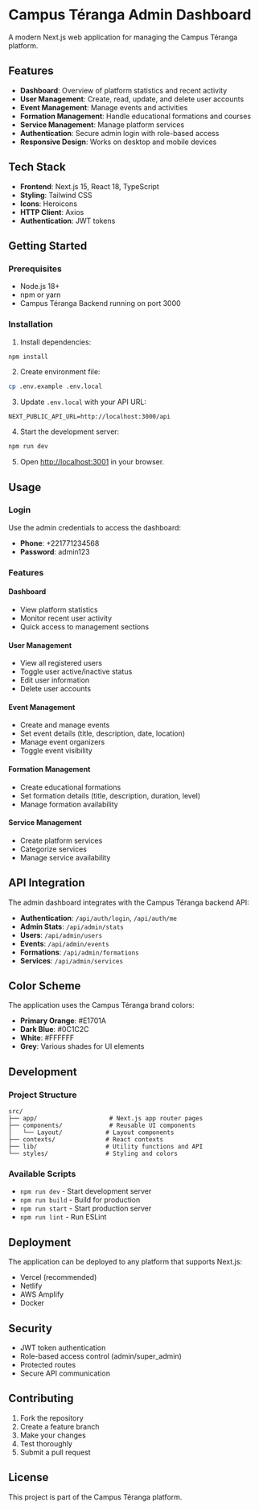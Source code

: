 # Campus Téranga Admin Dashboard

A modern Next.js web application for managing the Campus Téranga platform.

## Features

- **Dashboard**: Overview of platform statistics and recent activity
- **User Management**: Create, read, update, and delete user accounts
- **Event Management**: Manage events and activities
- **Formation Management**: Handle educational formations and courses
- **Service Management**: Manage platform services
- **Authentication**: Secure admin login with role-based access
- **Responsive Design**: Works on desktop and mobile devices

## Tech Stack

- **Frontend**: Next.js 15, React 18, TypeScript
- **Styling**: Tailwind CSS
- **Icons**: Heroicons
- **HTTP Client**: Axios
- **Authentication**: JWT tokens

## Getting Started

### Prerequisites

- Node.js 18+ 
- npm or yarn
- Campus Téranga Backend running on port 3000

### Installation

1. Install dependencies:
```bash
npm install
```

2. Create environment file:
```bash
cp .env.example .env.local
```

3. Update `.env.local` with your API URL:
```
NEXT_PUBLIC_API_URL=http://localhost:3000/api
```

4. Start the development server:
```bash
npm run dev
```

5. Open [http://localhost:3001](http://localhost:3001) in your browser.

## Usage

### Login

Use the admin credentials to access the dashboard:
- **Phone**: +221771234568
- **Password**: admin123

### Features

#### Dashboard
- View platform statistics
- Monitor recent user activity
- Quick access to management sections

#### User Management
- View all registered users
- Toggle user active/inactive status
- Edit user information
- Delete user accounts

#### Event Management
- Create and manage events
- Set event details (title, description, date, location)
- Manage event organizers
- Toggle event visibility

#### Formation Management
- Create educational formations
- Set formation details (title, description, duration, level)
- Manage formation availability

#### Service Management
- Create platform services
- Categorize services
- Manage service availability

## API Integration

The admin dashboard integrates with the Campus Téranga backend API:

- **Authentication**: `/api/auth/login`, `/api/auth/me`
- **Admin Stats**: `/api/admin/stats`
- **Users**: `/api/admin/users`
- **Events**: `/api/admin/events`
- **Formations**: `/api/admin/formations`
- **Services**: `/api/admin/services`

## Color Scheme

The application uses the Campus Téranga brand colors:

- **Primary Orange**: #E1701A
- **Dark Blue**: #0C1C2C
- **White**: #FFFFFF
- **Grey**: Various shades for UI elements

## Development

### Project Structure

```
src/
├── app/                    # Next.js app router pages
├── components/             # Reusable UI components
│   └── Layout/            # Layout components
├── contexts/              # React contexts
├── lib/                   # Utility functions and API
└── styles/                # Styling and colors
```

### Available Scripts

- `npm run dev` - Start development server
- `npm run build` - Build for production
- `npm run start` - Start production server
- `npm run lint` - Run ESLint

## Deployment

The application can be deployed to any platform that supports Next.js:

- Vercel (recommended)
- Netlify
- AWS Amplify
- Docker

## Security

- JWT token authentication
- Role-based access control (admin/super_admin)
- Protected routes
- Secure API communication

## Contributing

1. Fork the repository
2. Create a feature branch
3. Make your changes
4. Test thoroughly
5. Submit a pull request

## License

This project is part of the Campus Téranga platform.